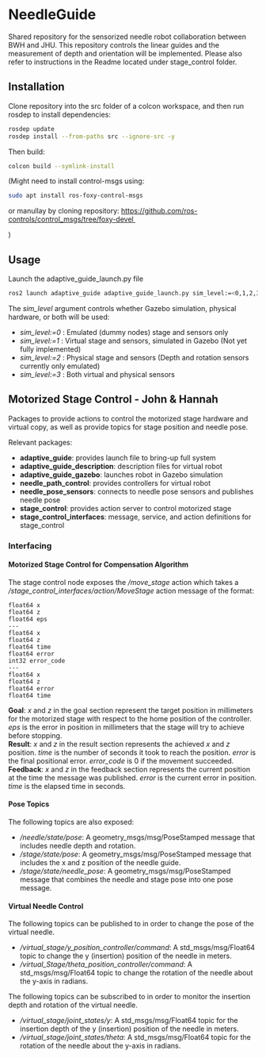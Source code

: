 # NeedleGuide

Shared repository for the sensorized needle robot collaboration between BWH and JHU.
This repository controls the linear guides and the measurement of depth and orientation will be implemented.
Please also refer to instructions in the Readme located under stage_control folder.

## Installation
Clone repository into the src folder of a colcon workspace, and then run rosdep to install dependencies:
```bash
rosdep update
rosdep install --from-paths src --ignore-src -y
```
Then build:
```bash
colcon build --symlink-install
```
(Might need to install control-msgs using: 
```bash
sudo apt install ros-foxy-control-msgs
```
or manullay by cloning repository: https://github.com/ros-controls/control_msgs/tree/foxy-devel 

)
## Usage
Launch the adaptive_guide_launch.py file
```bash
ros2 launch adaptive_guide adaptive_guide_launch.py sim_level:=<0,1,2,3>
```
The *sim_level* argument controls whether Gazebo simulation, physical hardware, or both will be used:
- *sim_level:=0* : Emulated (dummy nodes) stage and sensors only
- *sim_level:=1* : Virtual stage and sensors, simulated in Gazebo (Not yet fully implemented)
- *sim_level:=2* : Physical stage and sensors (Depth and rotation sensors currently only emulated)
- *sim_level:=3* : Both virtual and physical sensors

## Motorized Stage Control - John & Hannah
Packages to provide actions to control the motorized stage hardware and virtual copy, as well as provide topics for stage position and needle pose.

Relevant packages:
- **adaptive_guide**: provides launch file to bring-up full system
- **adaptive_guide_description**: description files for virtual robot
- **adaptive_guide_gazebo**: launches robot in Gazebo simulation
- **needle_path_control**: provides controllers for virtual robot
- **needle_pose_sensors**: connects to needle pose sensors and publishes needle pose
- **stage_control**: provides action server to control motorized stage
- **stage_control_interfaces**: message, service, and action definitions for stage_control

### Interfacing
#### Motorized Stage Control for Compensation Algorithm
The stage control node exposes the */move_stage* action which takes a */stage_control_interfaces/action/MoveStage* action message of the format:
```
float64 x
float64 z
float64 eps
---
float64 x
float64 z
float64 time
float64 error
int32 error_code
---
float64 x
float64 z
float64 error
float64 time
```
**Goal**: *x* and *z* in the goal section represent the target position in millimeters for the motorized stage with respect to the home position of the controller. *eps* is the error in position in millimeters that the stage will try to achieve before stopping.\
**Result**: *x* and *z* in the result section represents the achieved *x* and *z* position. *time* is the number of seconds it took to reach the position. *error* is the final positional error. *error_code* is 0 if the movement succeeded. \
**Feedback**: *x* and *z* in the feedback section represents the current position at the time the message was published. *error* is the current error in position. *time* is the elapsed time in seconds.

#### Pose Topics
The following topics are also exposed:
- */needle/state/pose*: A geometry_msgs/msg/PoseStamped message that includes needle depth and rotation.
- */stage/state/pose*: A geometry_msgs/msg/PoseStamped message that includes the x and z position of the needle guide.
- */stage/state/needle_pose*: A geometry_msgs/msg/PoseStamped message that combines the needle and stage pose into one pose message.

#### Virtual Needle Control
The following topics can be published to in order to change the pose of the virtual needle.
- */virtual_stage/y_position_controller/command*: A std_msgs/msg/Float64 topic to change the y (insertion) position of the needle in meters.
- */virtual_Stage/theta_position_controller/command*: A std_msgs/msg/Float64 topic to change the rotation of the needle about the y-axis in radians.

The following topics can be subscribed to in order to monitor the insertion depth and rotation of the virtual needle.
 - */virtual_stage/joint_states/y*: A std_msgs/msg/Float64 topic for the insertion depth of the y (insertion) position of the needle in meters.
 - */virtual_stage/joint_states/theta*: A std_msgs/msg/Float64 topic for the rotation of the needle about the y-axis in radians.
